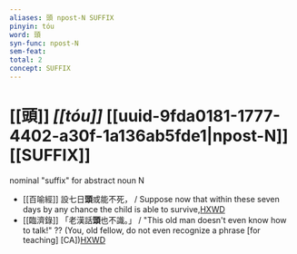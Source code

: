 ```yaml
---
aliases: 頭 npost-N SUFFIX
pinyin: tóu
word: 頭
syn-func: npost-N
sem-feat: 
total: 2
concept: SUFFIX 
---
```

# [[頭]] *[[tóu]]*  [[uuid-9fda0181-1777-4402-a30f-1a136ab5fde1|npost-N]] [[SUFFIX]]
nominal "suffix" for abstract noun N
 - [[百喻經]] 設七日**頭**或能不死， / Suppose now that within these seven days by any chance the child is able to survive,[HXWD](https://hxwd.org/textview.html?location=KR6b0066_T_001-0544c.20)
 - [[臨濟錄]] 「老漢話**頭**也不識。」 / "This old man doesn't even know how to talk!" ?? (You, old fellow, do not even recognize a phrase [for teaching] [CA])[HXWD](https://hxwd.org/textview.html?location=KR6q0053_T_001-0506b.28)
